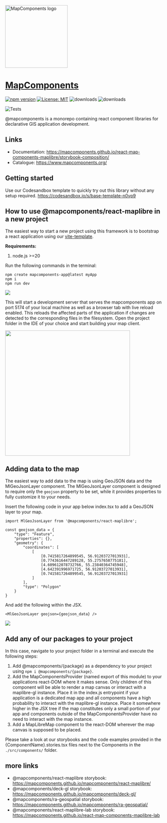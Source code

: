 <img src="https://avatars.githubusercontent.com/u/64851912" alt="MapComponents logo" width="200"/>

# [MapComponents](https://mapcomponents.org/)

[![npm version](https://badge.fury.io/js/@mapcomponents%2Freact-maplibre.svg)](https://badge.fury.io/js/@mapcomponents%2Freact-maplibre) [![License: MIT](https://img.shields.io/badge/License-MIT-blue.svg)](https://opensource.org/licenses/MIT) ![downloads](https://img.shields.io/npm/dt/@mapcomponents%2Freact-maplibre.svg) ![downloads](https://img.shields.io/npm/dm/@mapcomponents%2Freact-maplibre.svg)

![Tests](https://github.com/mapcomponents/react-map-components-maplibre/actions/workflows/node-version-test.yml/badge.svg)

@mapcomponents is a monorepo containing react component libraries for declarative GIS application development.
## Links

- Documentation: https://mapcomponents.github.io/react-map-components-maplibre/storybook-composition/
- Catalogue: https://www.mapcomponents.org/

## Getting started

Use our Codesandbox template to quickly try out this library without any setup required. https://codesandbox.io/s/base-template-n0vp9


## **How to use @mapcomponents/react-maplibre in a new project**

The easiest way to start a new project using this framework is to bootstrap a react application using our [vite-template](https://github.com/mapcomponents/template).

**Requirements:**

1. node.js >=20

Run the following commands in the terminal:

```
npm create mapcomponents-app@latest myApp
npm i
npm run dev
```

<img src="https://github.com/mapcomponents/react-map-components-maplibre/blob/main/packages/react-maplibre/docs_md/initial_0.gif"/>


This will start a development server that serves the mapcomponents app on port 5174 of your local machine as well as a browser tab with live reload enabled. This reloads the affected parts of the application if changes are detected to the corresponding files in the filesystem. Open the project folder in the IDE of your choice and start building your map client.

<img src="https://github.com/mapcomponents/react-map-components-maplibre/blob/main/packages/react-maplibre/docs_md/initial_3.gif" width="400" />

## Adding data to the map

The easiest way to add data to the map is using GeoJSON data and the MlGeoJsonLayer component. The MlGeoJsonLayer component is designed to require only the `geojson` property to be set, while it provides properties to fully customize it to your needs.

Insert the following code in your app below index.tsx to add a GeoJSON layer to your map.

```JSX
import MlGeoJsonLayer from '@mapcomponents/react-maplibre';

const geojson_data = {
	"type": "Feature",
	"properties": {},
	"geometry": {
		"coordinates": [
			[
				[0.7415817264899545, 56.91203727013931],
				[0.7743616447289128, 55.2757658775181],
				[4.609612078732766, 55.23840364745948],
				[4.642391996971725, 56.91203727013931],
				[0.7415817264899545, 56.91203727013931]
			]
		],
		"type": "Polygon"
	}
}
```

And add the following within the JSX.

```JSX
<MlGeoJsonLayer geojson={geojson_data} />
```

<img src="https://github.com/mapcomponents/react-map-components-maplibre/blob/main/packages/react-maplibre/docs_md/sample_screenshot.png" />

## **Add any of our packages to your project**

In this case, navigate to your project folder in a terminal and execute the following steps:

1. Add @mapcomponents/{package} as a dependency to your project using `npm i @mapcomponents/{package}`.
2. Add the MapComponentsProvider (named export of this module) to your applications react-DOM where it makes sense. Only children of this component will be able to render a map canvas or interact with a maplibre-gl instance. Place it in the index.js entrypoint if your application is a dedicated map app and all components have a high probability to interact with the maplibre-gl instance. Place it somewhere higher in the JSX tree if the map constitutes only a small portion of your app and components outside of the MapComponentsProvider have no need to interact with the map instance.
3. Add a MapLibreMap component to the react-DOM wherever the map canvas is supposed to be placed.

Please take a look at our storybooks and the code examples provided in the {ComponentName}.stories.tsx files next to the Components in the `./src/components/` folder.

## more links

- @mapcomponents/react-maplibre storybook: https://mapcomponents.github.io/mapcomponents/react-maplibre/
- @mapcomponents/deck-gl storybook: https://mapcomponents.github.io/mapcomponents/deck-gl/
- @mapcomponents/ra-geospatial storybook: https://mapcomponents.github.io/mapcomponents/ra-geospatial/
- @mapcomponents/react-maplibre-lab storybook: https://mapcomponents.github.io/react-map-components-maplibre-lab
